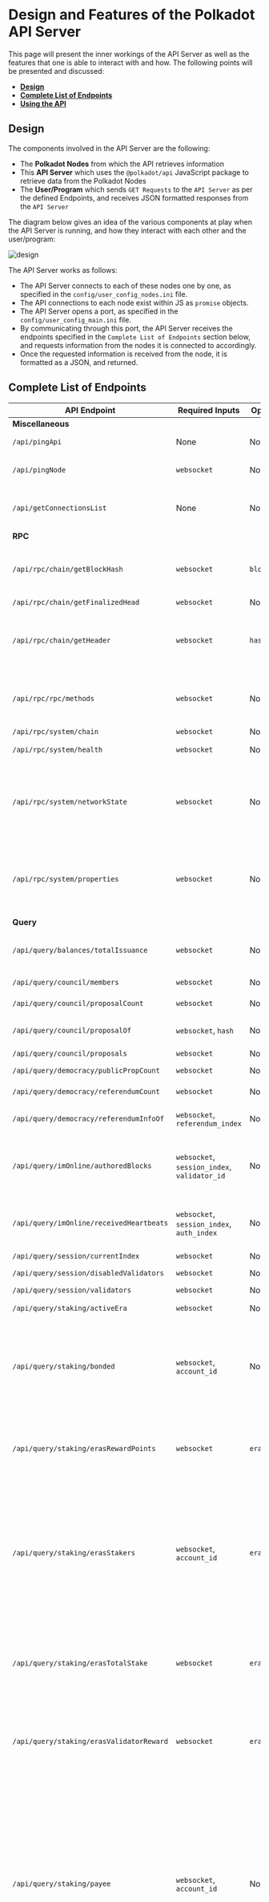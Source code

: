 # Design and Features of the Polkadot API Server

This page will present the inner workings of the API Server as well as the features that one is able to interact with and how. The following points will be presented and discussed:

- [**Design**](#design)
- [**Complete List of Endpoints**](#complete-list-of-endpoints)
- [**Using the API**](#using-the-api)

## Design

The components involved in the API Server are the following:
- The **Polkadot Nodes** from which the API retrieves information
- This **API Server** which uses the `@polkadot/api` JavaScript package to retrieve data from the Polkadot Nodes
- The **User/Program** which sends `GET Requests` to the `API Server` as per the defined Endpoints, and receives JSON formatted responses from the `API Server`

The diagram below gives an idea of the various components at play when the API Server is running, and how they interact with each other and the user/program:

<img src="IMG_API_SERVER_DESIGN_5x.png" alt="design"/>

The API Server works as follows:
- The API Server connects to each of these nodes one by one, as specified in the `config/user_config_nodes.ini` file.
- The API connections to each node exist within JS as `promise` objects.
- The API Server opens a port, as specified in the `config/user_config_main.ini` file.
- By communicating through this port, the API Server receives the endpoints specified in the `Complete List of Endpoints` section below, and requests information from the nodes it is connected to accordingly.
- Once the requested information is received from the node, it is formatted as a JSON, and returned.

## Complete List of Endpoints

| API Endpoint | Required Inputs | Optional Inputs | Output |
|---|---|---|---|
| **Miscellaneous** | | | |
| `/api/pingApi` | None | None | `pong` if the API is accessible |
| `/api/pingNode` | `websocket` | None | `pong` if the API could access the Node |
| `/api/getConnectionsList` | None | None | List of `nodes` (websocket_ips) the API is connected to |
| **RPC** | | | |
| `/api/rpc/chain/getBlockHash` | `websocket` | `block_number` | `block hash` of the specified block, or of the latest block if one is not specified |
| `/api/rpc/chain/getFinalizedHead` | `websocket` | None | `block hash` |
| `/api/rpc/chain/getHeader` | `websocket` | `hash` | `header` of the specified block hash, or of the latest block if the hash is not specified |
| `/api/rpc/rpc/methods` | `websocket` | None | `version` and `methods`, a list of RPC methods that are exposed by the node |
| `/api/rpc/system/chain` | `websocket` | None | `system chain` |
| `/api/rpc/system/health` | `websocket` | None | `system health` - `peers`, `isSyncing` |
| `/api/rpc/system/networkState` | `websocket` | None | `peerId`, `listenedAddresses`, `externalAddresses` and `connectedPeers` for the specified node. The current state of the network |
| `/api/rpc/system/properties` | `websocket` | None | `ss58Format`, `tokenDecimals` and `tokenSymbol` for the network of the specified node. Properties defined in the chain spec |
| **Query** | | | |
| `/api/query/balances/totalIssuance` | `websocket` | None | The total amount of units issued in the chain. Value may be in Hex |
| `/api/query/council/members` | `websocket` | None | List of `council members` |
| `/api/query/council/proposalCount` | `websocket` | None | Number of `proposals` |
| `/api/query/council/proposalOf` | `websocket`, `hash` | None | `proposal info` - `end`, `proposalHash`, `treshold`, `delay` |
| `/api/query/council/proposals` | `websocket` | None | List of `proposals` |
| `/api/query/democracy/publicPropCount` | `websocket` | None | Number of `public proposals` |
| `/api/query/democracy/referendumCount` | `websocket` | None | Number of `referendums` |
| `/api/query/democracy/referendumInfoOf` | `websocket`, `referendum_index` | None | `referendum info` - `end`, `proposalHash`, `treshold`, `delay` |
| `/api/query/imOnline/authoredBlocks` | `websocket`, `session_index`, `validator_id` | None | Number of `blocks authored` by the specified `validatorId` in the specified `sessionIndex` |
| `/api/query/imOnline/receivedHeartbeats` | `websocket`, `session_index`, `auth_index` | None | Any data which shows that it is still `online`, despite not having signed any blocks |
| `/api/query/session/currentIndex` | `websocket` | None | `current index` |
| `/api/query/session/disabledValidators` | `websocket` | None | List of `disabled validators` |
| `/api/query/session/validators` | `websocket` | None | List of `validators` |
| `/api/query/staking/activeEra` | `websocket` | None | `index` and `start` of the `active era` |
| `/api/query/staking/bonded` | `websocket`, `account_id` | None | Returns controller account assigned to stash(`account_id`) Will return `null` in case if stash doesn't have assigned controller. |
| `/api/query/staking/erasRewardPoints` | `websocket` | `era_index` | The `total` and `individual` rewards in the specified `era index`, or in the `active` one if it is not specified |
| `/api/query/staking/erasStakers` | `websocket`, `account_id` | `era_index` | `stakers info` -  `total balance nominated`, `balance nominated belonging to the owner`, List of `stakers` who have `nominated` and how much they have `nominated` in the specified `era index`, or in the `active` one if it is not specified |
| `/api/query/staking/erasTotalStake` | `websocket` | `era_index` | The total amount staked in the specified `era index`, or in the `active` one if it is not specified. Value may be in Hex |
| `/api/query/staking/erasValidatorReward` | `websocket` | `era_index` | The total validator era payout in the specified `era index`, or in the last finished era (active era - 1) if it is not specified |
| `/api/query/staking/payee` | `websocket`, `account_id` | None | Reward destination address assigned to stash(`account_id`). Returns json with different keys depends on type of reward destination(`staked: null` - always when reward destination is a stash, `controller: addr` - always when reward destination is a controller and `result: addr` always when reward destination is an ANY address. |
| `/api/query/staking/unappliedSlashes` | `websocket` | `era_index` | List of slashed validators (unapplied) in the specified era, or the current era if an era index is not specified. |
| `/api/query/staking/validators` | `websocket`, `account_id` | The map from (wannabe) validator stash key to the preferences of that validator(returns validator commission and blocked status). |
| `/api/query/system/events` | `websocket` | `block_hash` | `events` that happened in the specified `block hash`, or in the latest block if the block hash is not specified |
| **Custom** | | | |
| `/api/custom/getSlashAmount` | `websocket`, `account_address` | `block_hash` | the `balance slashed` (if any) of the specified `account address` in the specified `block hash`, or in the latest block if the block hash is not specified |
| **Derive** | | | |
| `/api/derive/staking/validators` | `websocket` | None | `nextElected` - List of `validators` which will be active in the `next session` and `validators` - List of `validators` which are currently active |

## Using the API
For example, the endpoint `/api/rpc/system/health` can be called as follows: `http://localhost:3000/api/rpc/system/health?websocket=ws://1.2.3.4:9944`.
If successful, this will return:
```json
{
    "result": {
        "peers": 92,
        "isSyncing": false,
        "shouldHavePeers": true
    }
}
```
If an API connection for the node specified in the `websocket` field is not set up, this will return:
```json
{
    "error": "An API for ws://1.2.3.4:9944 needs to be setup before it can be queried"
}
```
If an API call without all the required fields is sent, such as `http://localhost:3000/api/query/imOnline/authoredBlocks?websocket=ws://1.2.3.4:9944&session_index=3`, this will return:
```json
{
    "error": "You did not enter the stash account address of the validator that needs to be queried"
}
```

---
[Back to API front page](../README.md)

